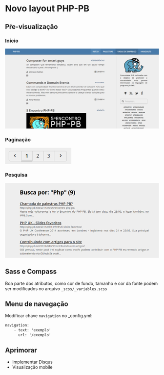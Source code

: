 Novo layout PHP-PB
==================

Pŕe-visualização
----------------
### Início ###
![PHP-PB](preview.png)

### Paginação ###
![Paginação](preview1.png)

### Pesquisa ###
![Pesquisa](preview2.png)


Sass e Compass
--------------
Boa parte dos atributos, como cor de fundo, tamanho e cor da fonte podem ser modificados no arquivo `_scss/_variables.scss`

Menu de navegação
-----------------
Modificar chave `navigation` no _config.yml:
	
	navigation:
		- text: 'exemplo'
		  url: '/exemplo'


Aprimorar
---------
- Implementar Disqus
- Visualização mobile